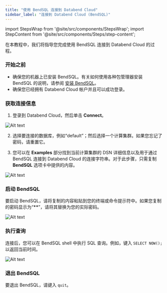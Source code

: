 ```yaml
---
title: "使用 BendSQL 连接到 Databend Cloud"
sidebar_label: "连接到 Databend Cloud (BendSQL)"
---
```


import StepsWrap from '@site/src/components/StepsWrap';
import StepContent from '@site/src/components/Steps/step-content';

在本教程中，我们将指导您完成使用 BendSQL 连接到 Databend Cloud 的过程。

<StepsWrap>
<StepContent number="1">

### 开始之前

- 确保您的机器上已安装 BendSQL。有关如何使用各种包管理器安装 BendSQL 的说明，请参阅 [安装 BendSQL](/guides/sql-clients/bendsql/#installing-bendsql)。
- 确保您已经拥有 Databend Cloud 帐户并且可以成功登录。

</StepContent>

<StepContent number="2">

### 获取连接信息

1. 登录到 Databend Cloud，然后单击 **Connect**。

![Alt text](/img/connect/bendsql-4.gif)

2. 选择要连接的数据库，例如“default”；然后选择一个计算集群。如果您忘记了密码，请重置它。

3. 您可以在 **Examples** 部分找到当前计算集群的 DSN 详细信息以及用于通过 BendSQL 连接到 Databend Cloud 的连接字符串。对于此步骤，只需复制 **BendSQL** 选项卡中提供的内容。

![Alt text](/img/connect/bendsql-5.png)

</StepContent>
<StepContent number="3">

### 启动 BendSQL

要启动 BendSQL，请将复制的内容粘贴到您的终端或命令提示符中。如果您复制的密码显示为“**\*\***”，请将其替换为您的实际密码。

![Alt text](/img/connect/bendsql-6.png)

</StepContent>

<StepContent number="4">

### 执行查询

连接后，您可以在 BendSQL shell 中执行 SQL 查询。例如，键入 `SELECT NOW();` 以返回当前时间。

![Alt text](/img/connect/bendsql-7.png)

</StepContent>
<StepContent number="5">

### 退出 BendSQL

要退出 BendSQL，请键入 `quit`。

</StepContent>
</StepsWrap>